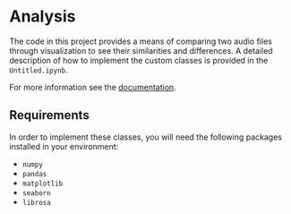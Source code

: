 # Analysis
The code in this project provides a means of comparing two audio files through visualization to see their similarities and differences. A detailed description of how to implement the custom classes is provided in the `Untitled.ipynb`. 

For more information see the [documentation](https://www.google.com/).

## Requirements
In order to implement these classes, you will need the following packages installed in your environment:

* `numpy` 
* `pandas`
* `matplotlib`
* `seaborn`
* `librosa`

